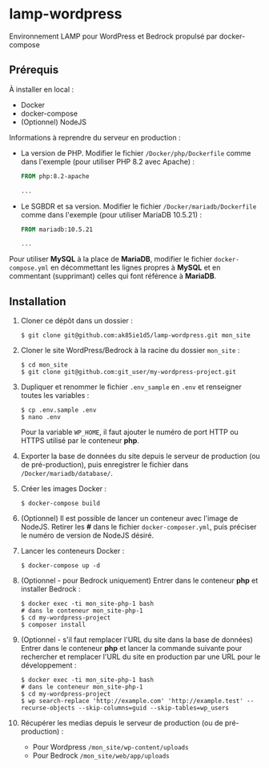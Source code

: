 # lamp-wordpress

Environnement LAMP pour WordPress et Bedrock propulsé par docker-compose

## Prérequis

À installer en local :
- Docker
- docker-compose
- (Optionnel) NodeJS

Informations à reprendre du serveur en production :
- La version de PHP. Modifier le fichier `/Docker/php/Dockerfile` comme dans l'exemple (pour utiliser PHP 8.2 avec Apache) :
    ```dockerfile
    FROM php:8.2-apache

    ...
    ```

- Le SGBDR et sa version. Modifier le fichier `/Docker/mariadb/Dockerfile` comme dans l'exemple (pour utiliser MariaDB 10.5.21) :
    ```dockerfile
    FROM mariadb:10.5.21

    ...
    ```
Pour utiliser **MySQL** à la place de **MariaDB**, modifier le fichier `docker-compose.yml` en décommettant les lignes propres à **MySQL** et en commentant (supprimant) celles qui font référence à **MariaDB**.

## Installation

1. Cloner ce dépôt dans un dossier :
    ```shell
    $ git clone git@github.com:ak85ie1d5/lamp-wordpress.git mon_site
    ```

2. Cloner le site WordPress/Bedrock à la racine du dossier `mon_site` :
    ```shell
    $ cd mon_site
    $ git clone git@github.com:git_user/my-wordpress-project.git
    ```

3. Dupliquer et renommer le fichier `.env_sample` en `.env` et renseigner toutes les variables :
    ```shell
    $ cp .env.sample .env
    $ nano .env
    ```
   Pour la variable `WP_HOME`, il faut ajouter le numéro de port HTTP ou HTTPS utilisé par le conteneur **php**.

4. Exporter la base de données du site depuis le serveur de production (ou de pré-production), puis enregistrer le fichier dans `/Docker/mariadb/database/`.

5. Créer les images Docker :
    ```shell
    $ docker-compose build
    ```
6. (Optionnel) Il est possible de lancer un conteneur avec l'image de NodeJS. Retirer les **#** dans le fichier `docker-composer.yml`, puis préciser le numéro de version de NodeJS désiré.

7. Lancer les conteneurs Docker :
    ```shell
    $ docker-compose up -d
    ```

8. (Optionnel - pour Bedrock uniquement) Entrer dans le conteneur **php** et installer Bedrock :
    ```shell
    $ docker exec -ti mon_site-php-1 bash
    # dans le conteneur mon_site-php-1
    $ cd my-wordpress-project
    $ composer install
    ```

9. (Optionnel - s'il faut remplacer l'URL du site dans la base de données) Entrer dans le conteneur **php** et lancer la commande suivante pour rechercher et remplacer l'URL du site en production par une URL pour le développement :
    ```shell
    $ docker exec -ti mon_site-php-1 bash
    # dans le conteneur mon_site-php-1
    $ cd my-wordpress-project
    $ wp search-replace 'http://example.com' 'http://example.test' --recurse-objects --skip-columns=guid --skip-tables=wp_users
    ```

10. Récupérer les medias depuis le serveur de production (ou de pré-production) :
    - Pour Wordpress `/mon_site/wp-content/uploads`
    - Pour Bedrock `/mon_site/web/app/uploads`
